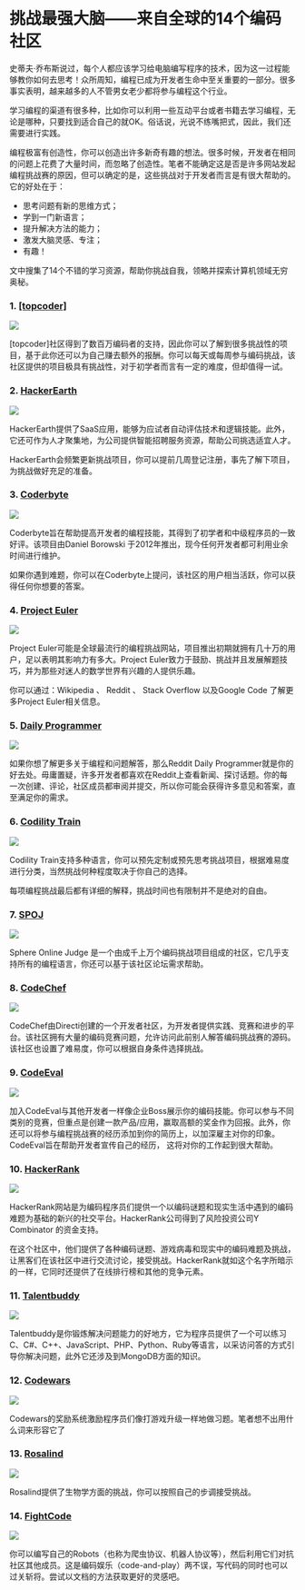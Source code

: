 挑战最强大脑——来自全球的14个编码社区
====================================

史蒂夫·乔布斯说过，每个人都应该学习给电脑编写程序的技术，因为这一过程能够教你如何去思考！众所周知，编程已成为开发者生命中至关重要的一部分。很多事实表明，越来越多的人不管男女老少都将参与编程这个行业。

  
学习编程的渠道有很多种，比如你可以利用一些互动平台或者书籍去学习编程，无论是哪种，只要找到适合自己的就OK。俗话说，光说不练嘴把式，因此，我们还需要进行实践。

编程极富有创造性，你可以创造出许多新奇有趣的想法。很多时候，开发者在相同的问题上花费了大量时间，而忽略了创造性。笔者不能确定这是否是许多网站发起编程挑战赛的原因，但可以确定的是，这些挑战对于开发者而言是有很大帮助的。它的好处在于：

* 思考问题有新的思维方式；
* 学到一门新语言；
* 提升解决方法的能力；
* 激发大脑灵感、专注；
* 有趣！

文中搜集了14个不错的学习资源，帮助你挑战自我，领略并探索计算机领域无穷奥秘。

### 1. [[topcoder]](http://www.topcoder.com/)

![](http://biangbiangpic.b0.upaiyun.com/blog/99d2e159bb759b1e0107aecd5bd3dfb1.jpg)

[topcoder]社区得到了数百万编码者的支持，因此你可以了解到很多挑战性的项目，基于此你还可以为自己赚去额外的报酬。你可以每天或每周参与编码挑战，该社区提供的项目极具有挑战性，对于初学者而言有一定的难度，但却值得一试。

### 2. [HackerEarth](http://www.hackerearth.com/)

![](http://biangbiangpic.b0.upaiyun.com/blog/89728fda52d2408cfe2d39ee9d9daa6c.jpg)

HackerEarth提供了SaaS应用，能够为应试者自动评估技术和逻辑技能。此外，它还可作为人才聚集地，为公司提供智能招聘服务资源，帮助公司挑选适宜人才。

HackerEarth会频繁更新挑战项目，你可以提前几周登记注册，事先了解下项目，为挑战做好充足的准备。

### 3. [Coderbyte](http://coderbyte.com/)

![](http://biangbiangpic.b0.upaiyun.com/blog/1495ea63175c9f227a853ae7255a86db.jpg)

Coderbyte旨在帮助提高开发者的编程技能，其得到了初学者和中级程序员的一致好评。该项目由Daniel Borowski 于2012年推出，现今任何开发者都可利用业余时间进行维护。

如果你遇到难题，你可以在Coderbyte上提问，该社区的用户相当活跃，你可以获得任何你想要的答案。

### 4. [Project Euler](https://projecteuler.net/)

![](http://biangbiangpic.b0.upaiyun.com/blog/8ccb4e0f2d12c71afbf39f11ad16545f.jpg)

Project Euler可能是全球最流行的编程挑战网站，项目推出初期就拥有几十万的用户，足以表明其影响力有多大。Project Euler致力于鼓励、挑战并且发展解题技巧，并为那些对迷人的数学世界有兴趣的人提供乐趣。

你可以通过：Wikipedia 、 Reddit 、 Stack Overflow 以及Google Code 了解更多Project Euler相关信息。

### 5. [Daily Programmer](http://www.reddit.com/r/dailyprogrammer) 
![](http://biangbiangpic.b0.upaiyun.com/blog/bf21cc83d48629b521c50cc098eec985.jpg)

如果你想了解更多关于编程和问题解答，那么Reddit Daily Programmer就是你的好去处。毋庸置疑，许多开发者都喜欢在Reddit上查看新闻、探讨话题。你的每一次创建、评论，社区成员都审阅并提交，所以你可能会获得许多意见和答案，直至满足你的需求。

### 6. [Codility Train](https://codility.com/train/)

![](http://biangbiangpic.b0.upaiyun.com/blog/e2a430ab0094772c4faf550627c33abc.jpg)

Codility Train支持多种语言，你可以预先定制或预先思考挑战项目，根据难易度进行分类，当然挑战何种程度取决于你自己的选择。

每项编程挑战最后都有详细的解释，挑战时间也有限制并不是绝对的自由。

### 7. [SPOJ](http://www.spoj.com/)

![](http://biangbiangpic.b0.upaiyun.com/blog/fc4104f8a1db8d33c04ae7ec1fd72e87.jpg)

Sphere Online Judge 是一个由成千上万个编码挑战项目组成的社区，它几乎支持所有的编程语言，你还可以基于该社区论坛需求帮助。

### 8. [CodeChef](http://www.codechef.com/)

![](http://biangbiangpic.b0.upaiyun.com/blog/c13cda965870c18aaa9c89e56d564c47.jpg)

CodeChef由Directi创建的一个开发者社区，为开发者提供实践、竞赛和进步的平台。该社区拥有大量的编码竞赛问题，允许访问此前别人解答编码挑战赛的源码。该社区也设置了难易度，你可以根据自身条件选择挑战。

### 9. [CodeEval](https://www.codeeval.com/)

![](http://biangbiangpic.b0.upaiyun.com/blog/bc8cff89fa2bea0ab47c8ab7cbcf949f.jpg)

加入CodeEval与其他开发者一样像企业Boss展示你的编码技能。你可以参与不同类别的竞赛，但重点是创建一款产品/应用，赢取高额的奖金作为回报。此外，你还可以将参与编程挑战赛的经历添加到你的简历上，以加深雇主对你的印象。CodeEval旨在帮助开发者宣传自己的经历， 这将对你的工作起到很大帮助。

### 10. [HackerRank](https://www.hackerrank.com/)

![](http://biangbiangpic.b0.upaiyun.com/blog/0c812b1992e8ccb924fd5c91c13404f8.jpg)

HackerRank网站是为编码程序员们提供一个以编码谜题和现实生活中遇到的编码难题为基础的新兴的社交平台。HackerRank公司得到了风险投资公司Y Combinator 的资金支持。

在这个社区中，他们提供了各种编码谜题、游戏病毒和现实中的编码难题及挑战，让黑客们在该社区中进行交流讨论，接受挑战。HackerRank就如这个名字所暗示的一样，它同时还提供了在线排行榜和其他的竞争元素。

### 11. [Talentbuddy](http://www.talentbuddy.co/)

![](http://biangbiangpic.b0.upaiyun.com/blog/f92970a040dd3a1177ebea3cd0df7a0b.jpg)

Talentbuddy是你锻炼解决问题能力的好地方，它为程序员提供了一个可以练习C、C#、C++、JavaScript、PHP、Python、Ruby等语言，以采访问答的方式引导你解决问题，此外它还涉及到MongoDB方面的知识。

### 12. [Codewars](http://www.codewars.com/)

![](http://biangbiangpic.b0.upaiyun.com/blog/16bfb06bcf636d82732eeea9ea3dd4a9.jpg)

Codewars的奖励系统激励程序员们像打游戏升级一样地做习题。笔者想不出用什么词来形容它了

### 13. [Rosalind](http://rosalind.info/problems/locations/)

![](http://biangbiangpic.b0.upaiyun.com/blog/b25fbab74846349ce07d8e72dfd9da87.jpg)

Rosalind提供了生物学方面的挑战，你可以按照自己的步调接受挑战。

### 14. [FightCode](http://fightcodegame.com/)

![](http://biangbiangpic.b0.upaiyun.com/blog/ccb1dced2f57aa28000cbb12b2fdfd1a.jpg)

你可以编写自己的Robots（也称为爬虫协议、机器人协议等），然后利用它们对抗社区其他成员。这是编码娱乐（code-and-play）两不误，写代码的同时也可以过关斩将。尝试以文档的方法获取更好的灵感吧。
